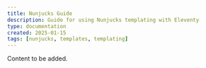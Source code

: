 ```yaml
---
title: Nunjucks Guide
description: Guide for using Nunjucks templating with Eleventy
type: documentation
created: 2025-01-15
tags: [nunjucks, templates, templating]
---
```


Content to be added.